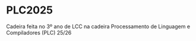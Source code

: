 # PLC2025
Cadeira feita no 3º ano de LCC na cadeira Processamento de Linguagem e Compiladores (PLC) 25/26
